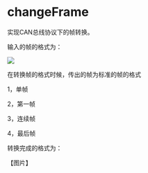# changeFrame

实现CAN总线协议下的帧转换。

输入的帧的格式为：

![](https://github.com/terrycch/changeFrame/blob/master/Assets/Image/pic1.png)

在转换帧的格式时候，传出的帧为标准的帧的格式

1，单帧

2，第一帧

3，连续帧

4，最后帧

转换完成的格式为：

【图片】